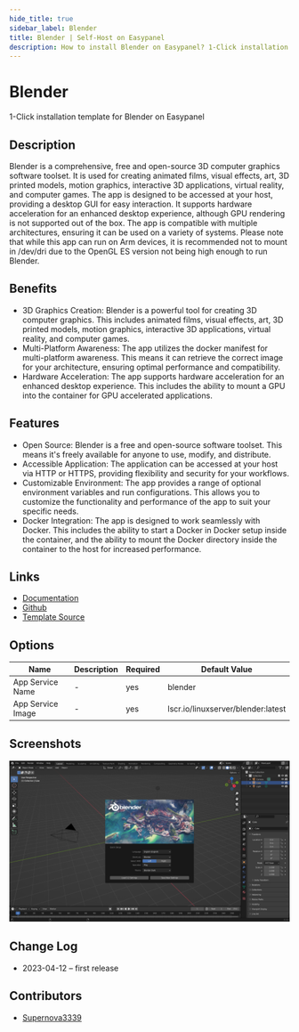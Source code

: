```yaml
---
hide_title: true
sidebar_label: Blender
title: Blender | Self-Host on Easypanel
description: How to install Blender on Easypanel? 1-Click installation template for Blender on Easypanel
---
```


<!-- generated -->

# Blender

1-Click installation template for Blender on Easypanel

## Description

Blender is a comprehensive, free and open-source 3D computer graphics software toolset. It is used for creating animated films, visual effects, art, 3D printed models, motion graphics, interactive 3D applications, virtual reality, and computer games. The app is designed to be accessed at your host, providing a desktop GUI for easy interaction. It supports hardware acceleration for an enhanced desktop experience, although GPU rendering is not supported out of the box. The app is compatible with multiple architectures, ensuring it can be used on a variety of systems. Please note that while this app can run on Arm devices, it is recommended not to mount in /dev/dri due to the OpenGL ES version not being high enough to run Blender.

## Benefits

- 3D Graphics Creation: Blender is a powerful tool for creating 3D computer graphics. This includes animated films, visual effects, art, 3D printed models, motion graphics, interactive 3D applications, virtual reality, and computer games.
- Multi-Platform Awareness: The app utilizes the docker manifest for multi-platform awareness. This means it can retrieve the correct image for your architecture, ensuring optimal performance and compatibility.
- Hardware Acceleration: The app supports hardware acceleration for an enhanced desktop experience. This includes the ability to mount a GPU into the container for GPU accelerated applications.

## Features

- Open Source: Blender is a free and open-source software toolset. This means it's freely available for anyone to use, modify, and distribute.
- Accessible Application: The application can be accessed at your host via HTTP or HTTPS, providing flexibility and security for your workflows.
- Customizable Environment: The app provides a range of optional environment variables and run configurations. This allows you to customize the functionality and performance of the app to suit your specific needs.
- Docker Integration: The app is designed to work seamlessly with Docker. This includes the ability to start a Docker in Docker setup inside the container, and the ability to mount the Docker directory inside the container to the host for increased performance.

## Links

- [Documentation](https://docs.linuxserver.io/images/docker-blender)
- [Github](https://github.com/linuxserver/docker-blender)
- [Template Source](https://github.com/easypanel-io/templates/tree/main/templates/blender)

## Options

Name | Description | Required | Default Value
-|-|-|-
App Service Name | - | yes | blender
App Service Image | - | yes | lscr.io/linuxserver/blender:latest

## Screenshots

![Blender Screenshot](./assets/screenshot.png)

## Change Log

- 2023-04-12 – first release

## Contributors

- [Supernova3339](https://github.com/Supernova3339)
